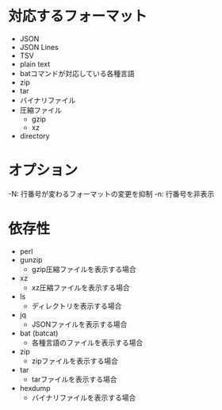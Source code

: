 
# 対応するフォーマット

- JSON
- JSON Lines
- TSV
- plain text
- batコマンドが対応している各種言語
- zip
- tar
- バイナリファイル
- 圧縮ファイル
    - gzip
    - xz
- directory


# オプション

-N: 行番号が変わるフォーマットの変更を抑制
-n: 行番号を非表示


# 依存性

- perl
- gunzip
    - gzip圧縮ファイルを表示する場合
- xz
    - xz圧縮ファイルを表示する場合
- ls
    - ディレクトリを表示する場合
- jq
    - JSONファイルを表示する場合
- bat (batcat)
    - 各種言語のファイルを表示する場合
- zip
    - zipファイルを表示する場合
- tar
    - tarファイルを表示する場合
- hexdump
    - バイナリファイルを表示する場合

